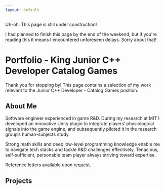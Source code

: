 ```yaml
---
layout: default
---
```


Uh-oh. This page is still under construction!

I had planned to finish this page by the end of the weekend, but if you're reading this it means I encountered unforeseen delays. Sorry about that!

# Portfolio - King Junior C++ Developer Catalog Games

Thank you for stopping by! This page contains a selection of my work relevant to the Junior C++ Developer - Catalog Games position.

## About Me

Software engineer experienced in game R&D. During my research at MIT I developed an innovative Unity
plugin to integrate players’ physiological signals into the game engine, and subsequently piloted it in the
research group’s human-subjects study.

Strong math skills and deep low-level programming knowledge enable me to navigate tech stacks and tackle
R&D challenges effectively. Tenacious, self-sufficient, personable team player always striving toward expertise.

Reference letters available upon request.

## Projects

<!--  -->
